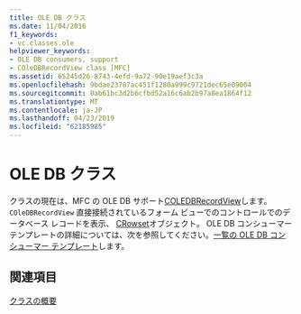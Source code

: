 ```yaml
---
title: OLE DB クラス
ms.date: 11/04/2016
f1_keywords:
- vc.classes.ole
helpviewer_keywords:
- OLE DB consumers, support
- COleDBRecordView class [MFC]
ms.assetid: 65245d26-8743-4efd-9a72-90e19aef3c3a
ms.openlocfilehash: 9bdae23707ac451f1280a999c9721dec65e09004
ms.sourcegitcommit: 0ab61bc3d2b6cfbd52a16c6ab2b97a8ea1864f12
ms.translationtype: MT
ms.contentlocale: ja-JP
ms.lasthandoff: 04/23/2019
ms.locfileid: "62185985"
---
```

# <a name="ole-db-classes"></a>OLE DB クラス

クラスの現在は、MFC の OLE DB サポート[COLEDBRecordView](../mfc/reference/coledbrecordview-class.md)します。 `COleDBRecordView` 直接接続されているフォーム ビューでのコントロールでのデータベース レコードを表示、 [CRowset](../data/oledb/crowset-class.md)オブジェクト。 OLE DB コンシューマー テンプレートの詳細については、次を参照してください。[一覧の OLE DB コンシューマー テンプレート](../data/oledb/ole-db-consumer-templates-reference.md)します。

## <a name="see-also"></a>関連項目

[クラスの概要](../mfc/class-library-overview.md)
